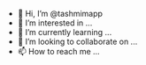 - 👋 Hi, I’m @tashmimapp
- 👀 I’m interested in ...
- 🌱 I’m currently learning ...
- 💞️ I’m looking to collaborate on ...
- 📫 How to reach me ...

<!---
tashmimapp/tashmimapp is a ✨ special ✨ repository because its `README.md` (this file) appears on your GitHub profile.
You can click the Preview link to take a look at your changes.
--->
